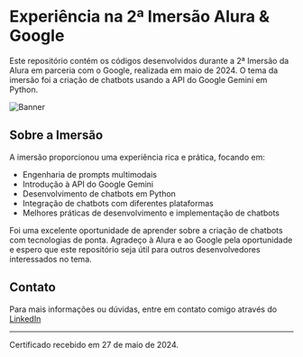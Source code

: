 # Experiência na 2ª Imersão Alura & Google

Este repositório contém os códigos desenvolvidos durante a 2ª Imersão da Alura em parceria com o Google, realizada em maio de 2024. O tema da imersão foi a criação de chatbots usando a API do Google Gemini em Python.

![Banner](https://media.licdn.com/dms/image/D4D10AQFa7yaaGNz0HA/image-shrink_800/0/1712941449479/ad4-img-aprenda-ia-fabricio1png?e=2147483647&v=beta&t=EbqDpE0ODErPo0aAhu-z1FlR37-bQgG2JweB_Rtq0yM)

## Sobre a Imersão

A imersão proporcionou uma experiência rica e prática, focando em:

- Engenharia de prompts multimodais
- Introdução à API do Google Gemini
- Desenvolvimento de chatbots em Python
- Integração de chatbots com diferentes plataformas
- Melhores práticas de desenvolvimento e implementação de chatbots

Foi uma excelente oportunidade de aprender sobre a criação de chatbots com tecnologias de ponta. Agradeço à Alura e ao Google pela oportunidade e espero que este repositório seja útil para outros desenvolvedores interessados no tema.

## Contato

Para mais informações ou dúvidas, entre em contato comigo através do [LinkedIn](https://www.linkedin.com/in/prestesvinicius/)

---

Certificado recebido em 27 de maio de 2024.
